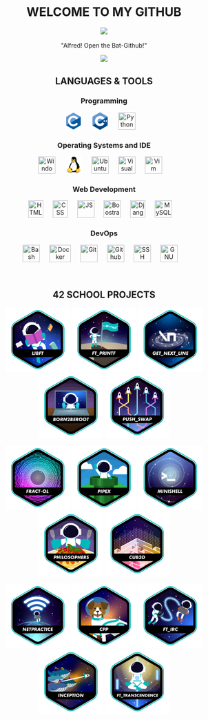 <div align="center">

<h1>WELCOME TO MY GITHUB</h1>

![](https://media.tenor.com/tHss08AyS24AAAAC/batman-the-dark-knight.gif)

<p>"Alfred! Open the Bat-Github!"</p>

![](https://komarev.com/ghpvc/?username=lanceleau02&color=grey)

<h2>LANGUAGES & TOOLS</h2>

<h3>Programming</h3>

<a href="https://www.cprogramming.com/"> <img src="https://raw.githubusercontent.com/devicons/devicon/master/icons/c/c-original.svg" title="C" width="40" height="40"/></a>
&emsp;
<a href="https://cplusplus.com/"> <img src="https://raw.githubusercontent.com/devicons/devicon/master/icons/cplusplus/cplusplus-original.svg" title="C++" width="40" height="40"/></a>
&emsp;
<a href="https://www.python.org/"> <img src="https://static-00.iconduck.com/assets.00/python-icon-512x509-pyuo2h5v.png" title="Python" width="40" height="40"/></a>
&emsp;

<h3>Operating Systems and IDE</h3>

<a href="https://www.microsoft.com/en-us/windows?r=1"> <img src="https://static-00.iconduck.com/assets.00/windows-icon-510x512-f0dcmun5.png" title="Windows" width="40" height="40"/></a>
&emsp;
<a href="https://www.linux.org/"> <img src="https://raw.githubusercontent.com/devicons/devicon/master/icons/linux/linux-original.svg" title="Linux" width="40" height="40"/></a>
&emsp;
<a href="https://ubuntu.com"> <img src="https://upload.wikimedia.org/wikipedia/commons/9/9e/UbuntuCoF.svg" title="Ubuntu" width="40" height="40"/></a>
&emsp;
<a href="https://code.visualstudio.com/"> <img src="https://static-00.iconduck.com/assets.00/visual-studio-code-icon-512x509-ujho0xue.png" title="Visual Studio Code" width="40" height="40"/></a>
&emsp;
<a href="https://www.vim.org/"> <img src="https://upload.wikimedia.org/wikipedia/commons/thumb/9/9f/Vimlogo.svg/1022px-Vimlogo.svg.png" title="Vim" width="40" height="40"/></a>
&emsp;

<h3>Web Development</h3>

<a href="https://html.spec.whatwg.org/multipage/"> <img src="https://static-00.iconduck.com/assets.00/file-type-html-icon-451x512-vzyw6pa7.png" title="HTML" width="35" height="40"/></a>
&emsp;
<a href="https://www.w3.org/Style/CSS/Overview.en.html"> <img src="https://static-00.iconduck.com/assets.00/file-type-css-icon-451x512-eftbqujz.png" title="CSS" width="35" height="40"/></a>
&emsp;
<a href="https://js.org/index.html"> <img src="https://static-00.iconduck.com/assets.00/javascript-js-icon-2048x2048-nyxvtvk0.png" title="JS" width="40" height="40"/></a>
&emsp;
<a href="https://getbootstrap.com/"> <img src="https://static-00.iconduck.com/assets.00/bootstrap-icon-512x512-f3dudm5z.png" title="Boostrap" width="40" height="40"/></a>
&emsp;
<a href="https://www.djangoproject.com/"> <img src="https://static-00.iconduck.com/assets.00/django-icon-402x512-tkdfpj8s.png" title="Django" width="35" height="40"/></a>
&emsp;
<a href="https://www.mysql.com/"> <img src="https://static-00.iconduck.com/assets.00/mysql-icon-512x512-26zvphww.png" title="MySQL" width="40" height="40"/></a>
&emsp;

<h3>DevOps</h3>

<a href="https://www.gnu.org/software/bash/"> <img src="https://upload.wikimedia.org/wikipedia/commons/thumb/4/4b/Bash_Logo_Colored.svg/1200px-Bash_Logo_Colored.svg.png" title="Bash" width="40" height="40"/></a>
&emsp;
<a href="https://www.docker.com"> <img src="https://static-00.iconduck.com/assets.00/docker-icon-512x370-5593ilur.png" title="Docker" width="50" height="40"/></a>
&emsp;
<a href="https://git-scm.com/"> <img src="https://www.vectorlogo.zone/logos/git-scm/git-scm-icon.svg" title="Git" width="40" height="40"/></a>
&emsp;
<a href="https://github.com"> <img src="https://upload.wikimedia.org/wikipedia/commons/9/91/Octicons-mark-github.svg" title="Github" width="40" height="40"/></a>
&emsp;
<a href="https://fr.wikipedia.org/wiki/Secure_Shell"> <img src="https://cdn.iconscout.com/icon/free/png-256/free-ssh-3-1174994.png" title="SSH" width="40" height="40"/></a>
&emsp;
<a href="https://www.gnu.org/software/make/manual/make.html"> <img src="https://static-00.iconduck.com/assets.00/file-type-makefile-icon-512x500-3chommud.png" title="GNU make" width="40" height="40"/></a>
&emsp;

&emsp;

<h2>42 SCHOOL PROJECTS</h2>

<p>

<a href="https://github.com/lanceleau02/Libft">![42 Badge](https://github.com/lanceleau02/lanceleau02/blob/main/.42badges/libfte.png)</a>
<a href="https://github.com/lanceleau02/ft_printf">![42 Badge](https://github.com/lanceleau02/lanceleau02/blob/main/.42badges/ft_printfe.png)</a>
<a href="https://github.com/lanceleau02/get_next_line">![42 Badge](https://github.com/lanceleau02/lanceleau02/blob/main/.42badges/get_next_linee.png)</a>
<a href="https://github.com/lanceleau02/Born2beroot">![42 Badge](https://github.com/lanceleau02/lanceleau02/blob/main/.42badges/born2beroote.png)</a>
<a href="https://github.com/lanceleau02/push_swap">![42 Badge](https://github.com/lanceleau02/lanceleau02/blob/main/.42badges/push_swape.png)</a>

</p>

<p>

<a href="https://github.com/lanceleau02/fract-ol">![42 Badge](https://github.com/lanceleau02/lanceleau02/blob/main/.42badges/fract-ole.png)</a>
<a href="https://github.com/lanceleau02/pipex">![42 Badge](https://github.com/lanceleau02/lanceleau02/blob/main/.42badges/pipexe.png)</a>
<a href="https://github.com/lanceleau02/minishell">![42 Badge](https://github.com/lanceleau02/lanceleau02/blob/main/.42badges/minishelle.png)</a>
<a href="https://github.com/lanceleau02/Philosophers">![42 Badge](https://github.com/lanceleau02/lanceleau02/blob/main/.42badges/philosopherse.png)</a>
<a href="https://github.com/lanceleau02/cub3d">![42 Badge](https://github.com/lanceleau02/lanceleau02/blob/main/.42badges/cub3de.png)</a>

</p>

<p>

<a href="https://github.com/lanceleau02/NetPractice">![42 Badge](https://github.com/lanceleau02/lanceleau02/blob/main/.42badges/netpracticee.png)</a>
<a href="https://github.com/lanceleau02/CPP">![42 Badge](https://github.com/lanceleau02/lanceleau02/blob/main/.42badges/cppe.png)</a>
<a href="https://github.com/lanceleau02/ft_irc">![42 Badge](https://github.com/lanceleau02/lanceleau02/blob/main/.42badges/ft_irce.png)</a>
<a href="https://github.com/lanceleau02/Inception">![42 Badge](https://github.com/lanceleau02/lanceleau02/blob/main/.42badges/inceptione.png)</a>
<a href="https://github.com/lanceleau02/ft_transcendence">![42 Badge](https://github.com/lanceleau02/lanceleau02/blob/main/.42badges/ft_transcendencee.png)</a>

</p>

</div>
